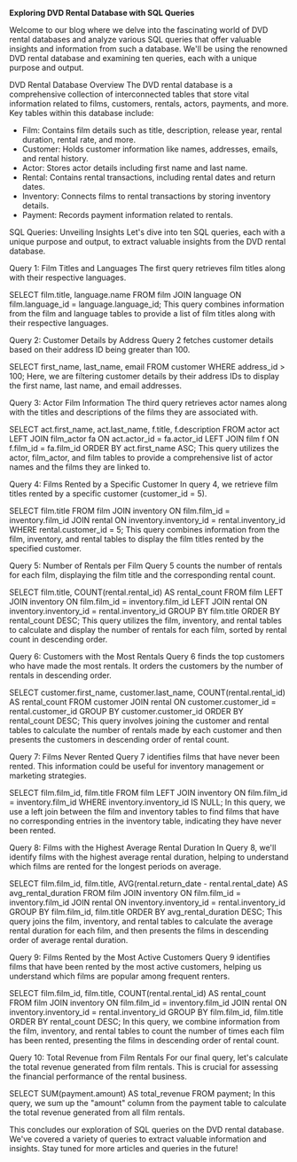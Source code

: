**Exploring DVD Rental Database with SQL Queries**

Welcome to our blog where we delve into the fascinating world of DVD rental databases and analyze various SQL queries that offer valuable insights and information from such a database. We'll be using the renowned DVD rental database and examining ten queries, each with a unique purpose and output.

DVD Rental Database Overview
The DVD rental database is a comprehensive collection of interconnected tables that store vital information related to films, customers, rentals, actors, payments, and more. Key tables within this database include:

* Film: Contains film details such as title, description, release year, rental duration, rental rate, and more.
* Customer: Holds customer information like names, addresses, emails, and rental history.
* Actor: Stores actor details including first name and last name.
* Rental: Contains rental transactions, including rental dates and return dates.
* Inventory: Connects films to rental transactions by storing inventory details.
* Payment: Records payment information related to rentals.

SQL Queries: Unveiling Insights
Let's dive into ten SQL queries, each with a unique purpose and output, to extract valuable insights from the DVD rental database.


Query 1: Film Titles and Languages
The first query retrieves film titles along with their respective languages.

SELECT film.title, language.name
FROM film
JOIN language ON film.language_id = language.language_id;
This query combines information from the film and language tables to provide a list of film titles along with their respective languages.

Query 2: Customer Details by Address
Query 2 fetches customer details based on their address ID being greater than 100.

SELECT first_name, last_name, email 
FROM customer
WHERE address_id > 100;
Here, we are filtering customer details by their address IDs to display the first name, last name, and email addresses.


Query 3: Actor Film Information
The third query retrieves actor names along with the titles and descriptions of the films they are associated with.

SELECT act.first_name, act.last_name, f.title, f.description
FROM actor act
LEFT JOIN film_actor fa 
ON act.actor_id = fa.actor_id
LEFT JOIN film f 
ON f.film_id = fa.film_id
ORDER BY act.first_name ASC;
This query utilizes the actor, film_actor, and film tables to provide a comprehensive list of actor names and the films they are linked to.


Query 4: Films Rented by a Specific Customer
In query 4, we retrieve film titles rented by a specific customer (customer_id = 5).

SELECT film.title
FROM film
JOIN inventory ON film.film_id = inventory.film_id
JOIN rental ON inventory.inventory_id = rental.inventory_id
WHERE rental.customer_id = 5;
This query combines information from the film, inventory, and rental tables to display the film titles rented by the specified customer.


Query 5: Number of Rentals per Film
Query 5 counts the number of rentals for each film, displaying the film title and the corresponding rental count.

SELECT film.title, COUNT(rental.rental_id) AS rental_count
FROM film
LEFT JOIN inventory ON film.film_id = inventory.film_id
LEFT JOIN rental ON inventory.inventory_id = rental.inventory_id
GROUP BY film.title
ORDER BY rental_count DESC;
This query utilizes the film, inventory, and rental tables to calculate and display the number of rentals for each film, sorted by rental count in descending order.

Query 6: Customers with the Most Rentals
Query 6 finds the top customers who have made the most rentals. It orders the customers by the number of rentals in descending order.

SELECT customer.first_name, customer.last_name, COUNT(rental.rental_id) AS rental_count
FROM customer
JOIN rental ON customer.customer_id = rental.customer_id
GROUP BY customer.customer_id
ORDER BY rental_count DESC;
This query involves joining the customer and rental tables to calculate the number of rentals made by each customer and then presents the customers in descending order of rental count.


Query 7: Films Never Rented
Query 7 identifies films that have never been rented. This information could be useful for inventory management or marketing strategies.

SELECT film.film_id, film.title
FROM film
LEFT JOIN inventory ON film.film_id = inventory.film_id
WHERE inventory.inventory_id IS NULL;
In this query, we use a left join between the film and inventory tables to find films that have no corresponding entries in the inventory table, indicating they have never been rented.


Query 8: Films with the Highest Average Rental Duration
In Query 8, we'll identify films with the highest average rental duration, helping to understand which films are rented for the longest periods on average.

SELECT film.film_id, film.title, AVG(rental.return_date - rental.rental_date) AS avg_rental_duration
FROM film
JOIN inventory ON film.film_id = inventory.film_id
JOIN rental ON inventory.inventory_id = rental.inventory_id
GROUP BY film.film_id, film.title
ORDER BY avg_rental_duration DESC;
This query joins the film, inventory, and rental tables to calculate the average rental duration for each film, and then presents the films in descending order of average rental duration.


Query 9: Films Rented by the Most Active Customers
Query 9 identifies films that have been rented by the most active customers, helping us understand which films are popular among frequent renters.

SELECT film.film_id, film.title, COUNT(rental.rental_id) AS rental_count
FROM film
JOIN inventory ON film.film_id = inventory.film_id
JOIN rental ON inventory.inventory_id = rental.inventory_id
GROUP BY film.film_id, film.title
ORDER BY rental_count DESC;
In this query, we combine information from the film, inventory, and rental tables to count the number of times each film has been rented, presenting the films in descending order of rental count.


Query 10: Total Revenue from Film Rentals
For our final query, let's calculate the total revenue generated from film rentals. This is crucial for assessing the financial performance of the rental business.

SELECT SUM(payment.amount) AS total_revenue
FROM payment;
In this query, we sum up the "amount" column from the payment table to calculate the total revenue generated from all film rentals.

This concludes our exploration of SQL queries on the DVD rental database. We've covered a variety of queries to extract valuable information and insights. Stay tuned for more articles and queries in the future!
